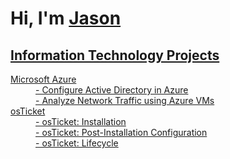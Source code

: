 <h1>Hi, I'm <a href="https://www.linkedin.com/in/jason-x-2b0940112/">Jason</h1>
<h2> Information Technology Projects </h2>
<dl>
  <dt>Microsoft Azure</dt>
  <dd>- Configure Active Directory in Azure</dd>
  <dd>- Analyze Network Traffic using Azure VMs</dd>
  <dt>osTicket</dt>
  <dd>- osTicket: Installation</dd>
  <dd>- osTicket: Post-Installation Configuration</dd>
  <dd>- osTicket: Lifecycle</dd>
</dl>
  
<!--
**Zues4366/Zues4366** is a ✨ _special_ ✨ repository because its `README.md` (this file) appears on your GitHub profile.

Here are some ideas to get you started:

- 🔭 I’m currently working on ...
- 🌱 I’m currently learning ...
- 👯 I’m looking to collaborate on ...
- 🤔 I’m looking for help with ...
- 💬 Ask me about ...
- 📫 How to reach me: ...
- 😄 Pronouns: ...
- ⚡ Fun fact: ...
-->
